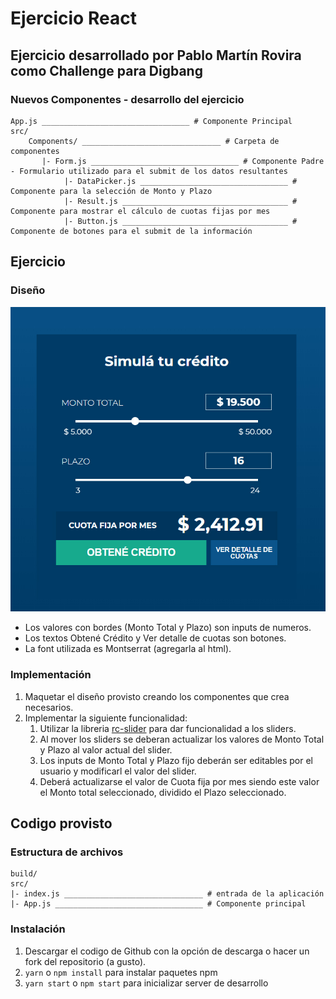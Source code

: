 # Ejercicio React

## Ejercicio desarrollado por Pablo Martín Rovira como Challenge para Digbang

### Nuevos Componentes - desarrollo del ejercicio

```
App.js _________________________________ # Componente Principal
src/
    Components/ _______________________________ # Carpeta de componentes
       |- Form.js _________________________________ # Componente Padre - Formulario utilizado para el submit de los datos resultantes
            |- DataPicker.js _________________________________ # Componente para la selección de Monto y Plazo
            |- Result.js _____________________________________ # Componente para mostrar el cálculo de cuotas fijas por mes
            |- Button.js _____________________________________ # Componente de botones para el submit de la información
```

## Ejercicio

### Diseño

![UI](/ejercicio.jpg?raw=true)

- Los valores con bordes (Monto Total y Plazo) son inputs de numeros.
- Los textos Obtené Crédito y Ver detalle de cuotas son botones.
- La font utilizada es Montserrat (agregarla al html).

### Implementación

1. Maquetar el diseño provisto creando los componentes que crea necesarios.
2. Implementar la siguiente funcionalidad:
   1. Utilizar la libreria [rc-slider](http://react-component.github.io/slider/) para dar funcionalidad a los sliders.
   2. Al mover los sliders se deberan actualizar los valores de Monto Total y Plazo al valor actual del slider.
   3. Los inputs de Monto Total y Plazo fijo deberán ser editables por el usuario y modificarl el valor del slider.
   4. Deberá actualizarse el valor de Cuota fija por mes siendo este valor el Monto total seleccionado, dividido el Plazo seleccionado.

## Codigo provisto

### Estructura de archivos

```
build/
src/
|- index.js _______________________________ # entrada de la aplicación
|- App.js _________________________________ # Componente principal
```

### Instalación

1. Descargar el codigo de Github con la opción de descarga o hacer un fork del repositorio (a gusto).
2. `yarn` o `npm install` para instalar paquetes npm
3. `yarn start` o `npm start` para inicializar server de desarrollo
